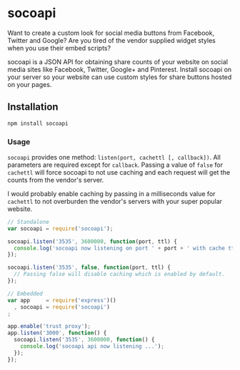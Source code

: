socoapi
=======

Want to create a custom look for social media buttons from Facebook, Twitter and Google?  Are you tired of the vendor
supplied widget styles when you use their embed scripts?

socoapi is a JSON API for obtaining share counts of your website on social media sites like Facebook,
Twitter, Google+ and Pinterest.  Install socoapi on your server so your website can use custom styles for share
buttons hosted on your pages.

## Installation
```javascript
npm install socoapi
```
### Usage
```socoapi``` provides one method: ```listen(port, cachettl [, callback])```. All parameters are required except for ```callback```. Passing a value of ```false``` for ```cachettl``` will force socoapi to not use caching and each request will get the counts from the vendor's server.

I would probably enable caching by passing in a milliseconds value for ```cachettl``` to not overburden the vendor's servers with your super popular website.

```javascript
// Standalone
var socoapi = require('socoapi');

socoapi.listen('3535', 3600000, function(port, ttl) {
  console.log('socoapi now listening on port ' + port + ' with cache ttl of ' + ttl + ' ms');
});

socoapi.listen('3535', false, function(port, ttl) {
  // Passing false will disable caching which is enabled by default.
});

// Embedded
var app     = require('express')()
  , socoapi = require('socoapi')
;

app.enable('trust proxy');
app.listen('3000', function() {
  socoapi.listen('3535', 3600000, function() {
    console.log('socoapi api now listening ...');
  });
});

```
